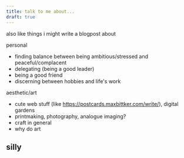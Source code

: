 ```yaml
---
title: talk to me about...
draft: true
---
```

also like things i might write a blogpost about

personal
- finding balance between being ambitious/stressed and peaceful/complacent
- delegating (being a good leader)
- being a good friend
- discerning between hobbies and life's work

aesthetic/art
- cute web stuff (like https://postcards.maxbittker.com/write/), digital gardens
- printmaking, photography, analogue imaging?
- craft in general
- why do art

silly
- 